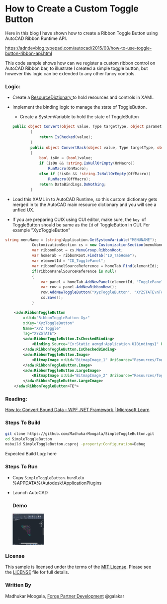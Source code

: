 # How to Create a Custom Toggle Button

Here in this blog I have shown how to create a Ribbon Toggle Button using AutoCAD Ribbon Runtime API.

https://adndevblog.typepad.com/autocad/2015/03/how-to-use-toggle-button-ribbon-api.html

This code sample shows how can we register a custom ribbon control on AutoCAD Ribbon bar, to illustrate I created a simple toggle button, but however this logic can be extended to any other fancy controls.

### Logic:

- Create a [ResourceDictionary ]() to hold resources and controls in XAML

- Implement the binding logic to manage the state of ToggleButton.
  
  - Create a SystemVariable to hold the state of ToggleButton
  
  ```csharp
  public object Convert(object value, Type targetType, object parameter, CultureInfo culture)
          {
              return IsChecked(value);
          }
          public object ConvertBack(object value, Type targetType, object parameter, CultureInfo culture)
          {
              bool isOn = (bool)value;
              if (isOn && !string.IsNullOrEmpty(OnMacro))
                  RunMacro(OnMacro);
              else if (!isOn && !string.IsNullOrEmpty(OffMacro))
                  RunMacro(OffMacro);
              return DataBindings.DoNothing;
          }
  ```

- Load this XAML in to AutoCAD Runtime, so this  custom dictionary gets merged in to the AutoCAD  main resource dictionary and you will see a unfied UX.

- If you are preparing CUIX using CUI editor, make sure, the `key `of ToggleButton should be same as the `Id` of ToggleButton in CUI. For example "XyzToggleButton"

```csharp
string menuName = (string)Application.GetSystemVariable("MENUNAME");           
            CustomizationSection cs = new CustomizationSection(menuName + ".cuix");
            var ribbonRoot = cs.MenuGroup.RibbonRoot;
            var homeTab = ribbonRoot.FindTab("ID_TabHome");
            var elementId = "ID_TogglePanel";
            var ribbonPanelSourceReference = homeTab.Find(elementId);
            if(ribbonPanelSourceReference is null)
            {
                var panel = homeTab.AddNewPanel(elementId, "TogglePanel");
                var row = panel.AddNewRibbonRow();
                row.AddNewToggleButton("XyzToggleButton", "XYZSTATE\nToggle", null, RibbonButtonStyle.LargeWithText);
                cs.Save();
            }
```

```xml
    <adw:RibbonToggleButton 
        x:Uid="RibbonToggleButton-Xyz" 
        x:Key="XyzToggleButton"
        Name="XYZ Toggle"
        Tag="XYZSTATE">
        <adw:RibbonToggleButton.IsCheckedBinding>
            <Binding Source="{x:Static acmgd:Application.UIBindings}" Path="SystemVariables[XYZSTATE].Value" Converter="{StaticResource XyzToggleButtonConverter}"/>
        </adw:RibbonToggleButton.IsCheckedBinding>
        <adw:RibbonToggleButton.Image>
            <BitmapImage x:Uid="BitmapImage_1" UriSource="Resources/Toggle.bmp" />
        </adw:RibbonToggleButton.Image>
        <adw:RibbonToggleButton.LargeImage>
            <BitmapImage x:Uid="BitmapImage_2" UriSource="Resources/Toggle.bmp"/>
        </adw:RibbonToggleButton.LargeImage>
    </adw:RibbonToggleButton>TE">
```

### Reading:

[How to: Convert Bound Data - WPF .NET Framework | Microsoft Learn](https://learn.microsoft.com/en-us/dotnet/desktop/wpf/data/how-to-convert-bound-data?view=netframeworkdesktop-4.8)

### Steps To Build

```bash
git clone https://github.com/MadhukarMoogala/SimpleToggleButton.git
cd SimpleToggleButton
msbuild SimpleToggleButton.csproj -property:Configuration=Debug
```

Expected Build Log:  here

### Steps To Run

- Copy `SimpleToggleButton.bundle`to %APPDATA%\Autodesk\ApplicationPlugins

- Launch AutoCAD
  
  ### Demo
  
  <img src="https://github.com/MadhukarMoogala/SimpleToggleButton/blob/master/Toggle.gif" width="100" height="100">

### License

This sample is licensed under the terms of the [MIT License](http://opensource.org/licenses/MIT). Please see the [LICENSE](https://github.com/MadhukarMoogala/SimpleToggleButton/blob/master/LICENSE.txt) file for full details.

### Written By

Madhukar Moogala, [Forge Partner Development](http://forge.autodesk.com/) @galakar